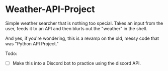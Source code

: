 # Weather-API-Project

Simple weather searcher that is nothing too special. 
Takes an input from the user, feeds it to an API and then blurts out the "weather" in the shell.

And yes, if you're wondering, this is a revamp on the old, messy code that was "Python API Project."

Todo: 
- [ ] Make this into a Discord bot to practice using the discord API.
